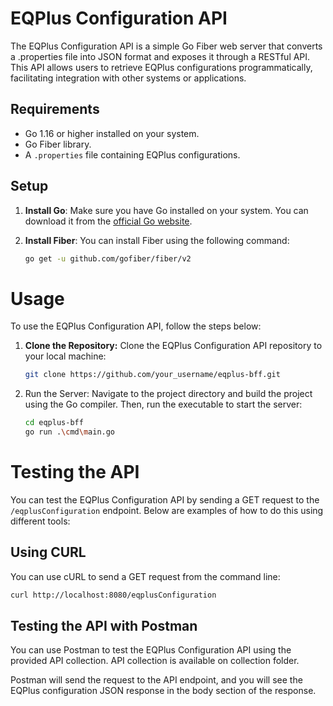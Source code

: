 # EQPlus Configuration API

The EQPlus Configuration API is a simple Go Fiber web server that converts a .properties file into JSON format and exposes it through a RESTful API. This API allows users to retrieve EQPlus configurations programmatically, facilitating integration with other systems or applications.


## Requirements

- Go 1.16 or higher installed on your system.
- Go Fiber library.
- A `.properties` file containing EQPlus configurations.

## Setup

1. **Install Go**: Make sure you have Go installed on your system. You can download it from the [official Go website](https://golang.org/dl/).

2. **Install Fiber**: You can install Fiber using the following command:
   ```bash
   go get -u github.com/gofiber/fiber/v2
   ```

# Usage

To use the EQPlus Configuration API, follow the steps below:

1. **Clone the Repository:**
   Clone the EQPlus Configuration API repository to your local machine:
   ```bash
   git clone https://github.com/your_username/eqplus-bff.git
   ```
2. Run the Server:
    Navigate to the project directory and build the project using the Go compiler. Then, run the executable to start the server:
    ```bash
    cd eqplus-bff
    go run .\cmd\main.go
    ```

# Testing the API

You can test the EQPlus Configuration API by sending a GET request to the `/eqplusConfiguration` endpoint. Below are examples of how to do this using different tools:

## Using CURL

You can use cURL to send a GET request from the command line:

```bash
curl http://localhost:8080/eqplusConfiguration
```

## Testing the API with Postman

You can use Postman to test the EQPlus Configuration API using the provided API collection.
API collection is available on collection folder.

Postman will send the request to the API endpoint, and you will see the EQPlus configuration JSON response in the body section of the response.
